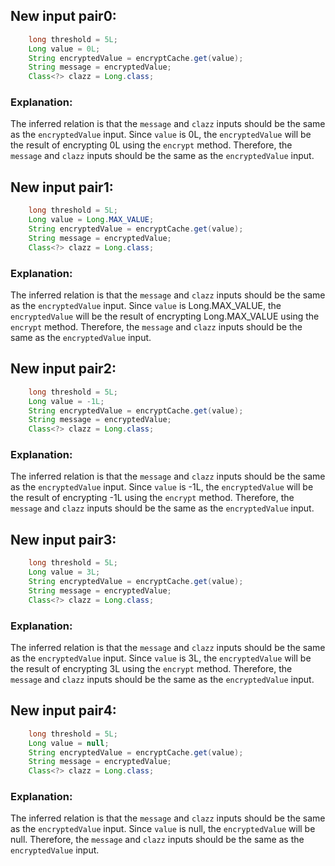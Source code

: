 ## New input pair0:
```java
    long threshold = 5L;
    Long value = 0L;
    String encryptedValue = encryptCache.get(value);
    String message = encryptedValue;
    Class<?> clazz = Long.class;
```
### Explanation:
The inferred relation is that the `message` and `clazz` inputs should be the same as the `encryptedValue` input. Since `value` is 0L, the `encryptedValue` will be the result of encrypting 0L using the `encrypt` method. Therefore, the `message` and `clazz` inputs should be the same as the `encryptedValue` input.

## New input pair1:
```java
    long threshold = 5L;
    Long value = Long.MAX_VALUE;
    String encryptedValue = encryptCache.get(value);
    String message = encryptedValue;
    Class<?> clazz = Long.class;
```
### Explanation:
The inferred relation is that the `message` and `clazz` inputs should be the same as the `encryptedValue` input. Since `value` is Long.MAX_VALUE, the `encryptedValue` will be the result of encrypting Long.MAX_VALUE using the `encrypt` method. Therefore, the `message` and `clazz` inputs should be the same as the `encryptedValue` input.

## New input pair2:
```java
    long threshold = 5L;
    Long value = -1L;
    String encryptedValue = encryptCache.get(value);
    String message = encryptedValue;
    Class<?> clazz = Long.class;
```
### Explanation:
The inferred relation is that the `message` and `clazz` inputs should be the same as the `encryptedValue` input. Since `value` is -1L, the `encryptedValue` will be the result of encrypting -1L using the `encrypt` method. Therefore, the `message` and `clazz` inputs should be the same as the `encryptedValue` input.

## New input pair3:
```java
    long threshold = 5L;
    Long value = 3L;
    String encryptedValue = encryptCache.get(value);
    String message = encryptedValue;
    Class<?> clazz = Long.class;
```
### Explanation:
The inferred relation is that the `message` and `clazz` inputs should be the same as the `encryptedValue` input. Since `value` is 3L, the `encryptedValue` will be the result of encrypting 3L using the `encrypt` method. Therefore, the `message` and `clazz` inputs should be the same as the `encryptedValue` input.

## New input pair4:
```java
    long threshold = 5L;
    Long value = null;
    String encryptedValue = encryptCache.get(value);
    String message = encryptedValue;
    Class<?> clazz = Long.class;
```
### Explanation:
The inferred relation is that the `message` and `clazz` inputs should be the same as the `encryptedValue` input. Since `value` is null, the `encryptedValue` will be null. Therefore, the `message` and `clazz` inputs should be the same as the `encryptedValue` input.
